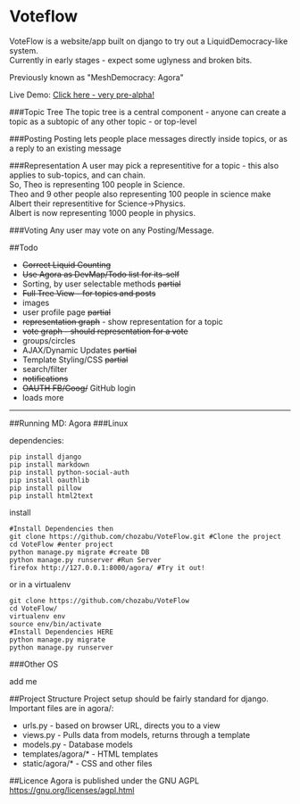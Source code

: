Voteflow
==============================

VoteFlow is a website/app built on django to try out a LiquidDemocracy-like system.  
Currently in early stages - expect some uglyness and broken bits.  

Previously known as "MeshDemocracy: Agora"

Live Demo: [Click here - very pre-alpha!](http://voteflow.net/)

###Topic Tree
The topic tree is a central component - anyone can create a topic as a subtopic of any other topic - or top-level

###Posting
Posting lets people place messages directly inside topics, or as a reply to an existing message

###Representation
A user may pick a representitive for a topic - this also applies to sub-topics, and can chain.  
So, Theo is representing 100 people in Science.  
Theo and 9 other people also representing 100 people in science make Albert their representitive for Science->Physics.  
Albert is now representing 1000 people in physics.

###Voting
Any user may vote on any Posting/Message.

##Todo
- ~~Correct Liquid Counting~~
- ~~Use Agora as DevMap/Todo list for its-self~~
- Sorting, by user selectable methods ~~partial~~
- ~~Full Tree View - for topics and posts~~
- images
- user profile page ~~partial~~
- ~~representation graph~~ - show representation for a topic
- ~~vote graph - should representation for a vote~~
- groups/circles
- AJAX/Dynamic Updates ~~partial~~
- Template Styling/CSS ~~partial~~
- search/filter
- ~~notifications~~
- ~~OAUTH FB/Goog/~~ GitHub login
- loads more

----------------------------
##Running MD: Agora
###Linux

dependencies:

    pip install django 
    pip install markdown
    pip install python-social-auth
    pip install oauthlib
    pip install pillow
    pip install html2text

install

    #Install Dependencies then
    git clone https://github.com/chozabu/VoteFlow.git #Clone the project
    cd VoteFlow #enter project
    python manage.py migrate #create DB
    python manage.py runserver #Run Server
    firefox http://127.0.0.1:8000/agora/ #Try it out!
    
or in a virtualenv

    git clone https://github.com/chozabu/VoteFlow
    cd VoteFlow/
    virtualenv env
    source env/bin/activate
    #Install Dependencies HERE
    python manage.py migrate
    python manage.py runserver

###Other OS

add me


##Project Structure
Project setup should be fairly standard for django.
Important files are in agora/:  
- urls.py - based on browser URL, directs you to a view
- views.py - Pulls data from models, returns through a template
- models.py - Database models
- templates/agora/* - HTML templates
- static/agora/* - CSS and other files

##Licence
Agora is published under the GNU AGPL  
https://gnu.org/licenses/agpl.html  
